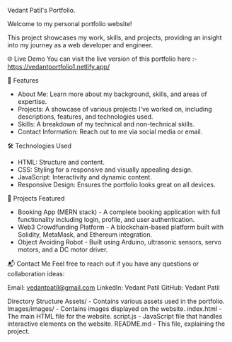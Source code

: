 Vedant Patil's Portfolio.

Welcome to my personal portfolio website!

This project showcases my work, skills, and projects, providing an insight into my journey as a web developer and engineer.

🌐 Live Demo You can visit the live version of this portfolio here :- https://vedantportfolio1.netlify.app/

🚀 Features
- About Me: Learn more about my background, skills, and areas of expertise.
- Projects: A showcase of various projects I've worked on, including descriptions, features, and technologies used.
- Skills: A breakdown of my technical and non-technical skills.
- Contact Information: Reach out to me via social media or email.

🛠️ Technologies Used
- HTML: Structure and content.
- CSS: Styling for a responsive and visually appealing design.
- JavaScript: Interactivity and dynamic content.
- Responsive Design: Ensures the portfolio looks great on all devices.

🎯 Projects Featured
- Booking App (MERN stack) - A complete booking application with full functionality including login, profile, and user authentication.
- Web3 Crowdfunding Platform - A blockchain-based platform built with Solidity, MetaMask, and Ethereum integration.
- Object Avoiding Robot - Built using Arduino, ultrasonic sensors, servo motors, and a DC motor driver.

📬 Contact Me Feel free to reach out if you have any questions or collaboration ideas:

Email: vedantpatil@gmail.com LinkedIn: Vedant Patil GitHub: Vedant Patil

Directory Structure
Assets/ - Contains various assets used in the portfolio.
Images/images/ - Contains images displayed on the website.
index.html - The main HTML file for the website.
script.js - JavaScript file that handles interactive elements on the website.
README.md - This file, explaining the project.

